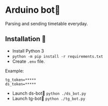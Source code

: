
  # Arduino bot🤖
  Parsing and sending timetable everyday.

  ## Installation 🚀  
  * Install Python 3
  * ```python -m pip install -r requirements.txt```
  * Create ```.env``` file.
  
  Example:
  ```
  tg_token=*****
  ds_token=*****
  ```
  
  * Launch ds-bot🤖 ```python ./ds_bot.py```
  * Launch tg-bot🤖 ```python ./tg_bot.py```